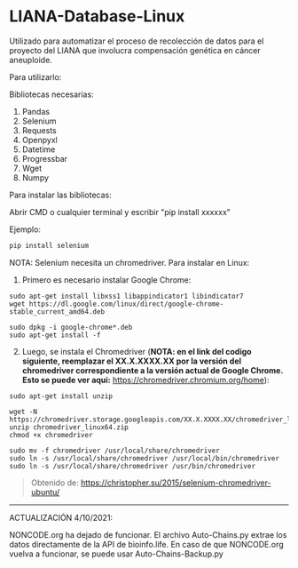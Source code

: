 # LIANA-Database-Linux
Utilizado para automatizar el proceso de recolección de datos para el proyecto del LIANA que involucra compensación genética en cáncer aneuploide.

Para utilizarlo:

Bibliotecas necesarias:

1. Pandas 
2. Selenium 
3. Requests 
4. Openpyxl
5. Datetime 
6. Progressbar
7. Wget
8. Numpy

Para instalar las bibliotecas:

Abrir CMD o cualquier terminal y escribir "pip install xxxxxx" 

Ejemplo: 
```python
pip install selenium
```

NOTA: Selenium necesita un chromedriver. Para instalar en Linux:

1. Primero es necesario instalar Google Chrome:

```
sudo apt-get install libxss1 libappindicator1 libindicator7
wget https://dl.google.com/linux/direct/google-chrome-stable_current_amd64.deb

sudo dpkg -i google-chrome*.deb
sudo apt-get install -f

```

2. Luego, se instala el Chromedriver (**NOTA: en el link del codigo siguiente, reemplazar el XX.X.XXXX.XX por la versión del chromedriver correspondiente a la versión actual de Google Chrome. Esto se puede ver aqui:** https://chromedriver.chromium.org/home):

```
sudo apt-get install unzip

wget -N https://chromedriver.storage.googleapis.com/XX.X.XXXX.XX/chromedriver_linux64.zip
unzip chromedriver_linux64.zip
chmod +x chromedriver

sudo mv -f chromedriver /usr/local/share/chromedriver
sudo ln -s /usr/local/share/chromedriver /usr/local/bin/chromedriver
sudo ln -s /usr/local/share/chromedriver /usr/bin/chromedriver

```


>Obtenido de: https://christopher.su/2015/selenium-chromedriver-ubuntu/
---------------------------------------------------------------------------------------------------------------------------

ACTUALIZACIÓN 4/10/2021:

NONCODE.org ha dejado de funcionar. El archivo Auto-Chains.py extrae los datos directamente de la API de bioinfo.life. 
En caso de que NONCODE.org vuelva a funcionar, se puede usar Auto-Chains-Backup.py
